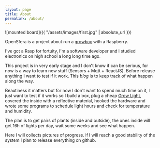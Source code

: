 ```yaml
---
layout: page
title: About
permalink: /about/
---
```


![mounted board]({{ "/assets/images/first.jpg" | absolute_url }})

OpenSfera is a project about run a [growbox](https://en.wikipedia.org/wiki/Grow_box) with a Raspberry.

I've got a Rasp for fortuity, I'm a software developer and I studied electronics on high school a long long time ago.

 This project is in very early stage and I don't know if can be serious, for now is a way to learn new stuff (Sensors + Mqtt + ReactJS). Before release anything I want to test if it work. This *blog* is to keep track of what happen along the way.

Beautiness it matters but for now I don't want to spend much time on it, I just want to test if
it works so I build a box, plug a cheap [Grow Light](https://www.amazon.com/UMFun-Flower-Indoor-Hydroponics-Spectrum/dp/B074BQXDY6/ref=sr_1_3?s=lawn-garden&ie=UTF8&qid=1511430007&sr=1-3), covered the inside with a reflective material, hooked the hardware and wrote some programs to schedule light hours and check for temperature and humidity.

The plan is to get pairs of plants (inside and outside), the ones inside will get 16h of lights per day, wait some weeks and see what happen.

Here I will collects pictures of progress. If I will reach a good stability of the system I plan to release everything on github.
